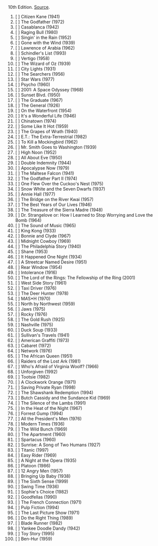 10th Edition. [Source](https://www.afi.com/afis-100-years-100-movies-10th-anniversary-edition/).

1. [ ] Citizen Kane (1941)
2. [ ] The Godfather (1972)
3. [ ] Casablanca (1942)
4. [ ] Raging Bull (1980)
5. [ ] Singin' in the Rain (1952)
6. [ ] Gone with the Wind (1939)
7. [ ] Lawrence of Arabia (1962)
8. [ ] Schindler's List (1993)
9. [ ] Vertigo (1958)
10. [ ] The Wizard of Oz (1939)
11. [ ] City Lights (1931)
12. [ ] The Searchers (1956)
13. [ ] Star Wars (1977)
14. [ ] Psycho (1960)
15. [ ] 2001: A Space Odyssey (1968)
16. [ ] Sunset Blvd. (1950)
17. [ ] The Graduate (1967)
18. [ ] The General (1926)
19. [ ] On the Waterfront (1954)
20. [ ] It's a Wonderful Life (1946)
21. [ ] Chinatown (1974)
22. [ ] Some Like It Hot (1959)
23. [ ] The Grapes of Wrath (1940)
24. [ ] E.T.: The Extra-Terrestrial (1982)
25. [ ] To Kill a Mockingbird (1962)
26. [ ] Mr. Smith Goes to Washington (1939)
27. [ ] High Noon (1952)
28. [ ] All About Eve (1950)
29. [ ] Double Indemnity (1944)
30. [ ] Apocalypse Now (1979)
31. [ ] The Maltese Falcon (1941)
32. [ ] The Godfather Part II (1974)
33. [ ] One Flew Over the Cuckoo's Nest (1975)
34. [ ] Snow White and the Seven Dwarfs (1937)
35. [ ] Annie Hall (1977)
36. [ ] The Bridge on the River Kwai (1957)
37. [ ] The Best Years of Our Lives (1946)
38. [ ] The Treasure of the Sierra Madre (1948)
39. [ ] Dr. Strangelove or: How I Learned to Stop Worrying and Love the Bomb (1964)
40. [ ] The Sound of Music (1965)
41. [ ] King Kong (1933)
42. [ ] Bonnie and Clyde (1967)
43. [ ] Midnight Cowboy (1969)
44. [ ] The Philadelphia Story (1940)
45. [ ] Shane (1953)
46. [ ] It Happened One Night (1934)
47. [ ] A Streetcar Named Desire (1951)
48. [ ] Rear Window (1954)
49. [ ] Intolerance (1916)
50. [ ] The Lord of the Rings: The Fellowship of the Ring (2001)
51. [ ] West Side Story (1961)
52. [ ] Taxi Driver (1976)
53. [ ] The Deer Hunter (1978)
54. [ ] M*A*S*H (1970)
55. [ ] North by Northwest (1959)
56. [ ] Jaws (1975)
57. [ ] Rocky (1976)
58. [ ] The Gold Rush (1925)
59. [ ] Nashville (1975)
60. [ ] Duck Soup (1933)
61. [ ] Sullivan's Travels (1941)
62. [ ] American Graffiti (1973)
63. [ ] Cabaret (1972)
64. [ ] Network (1976)
65. [ ] The African Queen (1951)
66. [ ] Raiders of the Lost Ark (1981)
67. [ ] Who's Afraid of Virginia Woolf? (1966)
68. [ ] Unforgiven (1992)
69. [ ] Tootsie (1982)
70. [ ] A Clockwork Orange (1971)
71. [ ] Saving Private Ryan (1998)
72. [ ] The Shawshank Redemption (1994)
73. [ ] Butch Cassidy and the Sundance Kid (1969)
74. [ ] The Silence of the Lambs (1991)
75. [ ] In the Heat of the Night (1967)
76. [ ] Forrest Gump (1994)
77. [ ] All the President's Men (1976)
78. [ ] Modern Times (1936)
79. [ ] The Wild Bunch (1969)
80. [ ] The Apartment (1960)
81. [ ] Spartacus (1960)
82. [ ] Sunrise: A Song of Two Humans (1927)
83. [ ] Titanic (1997)
84. [ ] Easy Rider (1969)
85. [ ] A Night at the Opera (1935)
86. [ ] Platoon (1986)
87. [ ] 12 Angry Men (1957)
88. [ ] Bringing Up Baby (1938)
89. [ ] The Sixth Sense (1999)
90. [ ] Swing Time (1936)
91. [ ] Sophie's Choice (1982)
92. [ ] Goodfellas (1990)
93. [ ] The French Connection (1971)
94. [ ] Pulp Fiction (1994)
95. [ ] The Last Picture Show (1971)
96. [ ] Do the Right Thing (1989)
97. [ ] Blade Runner (1982)
98. [ ] Yankee Doodle Dandy (1942)
99. [ ] Toy Story (1995)
100. [ ] Ben-Hur (1959)
